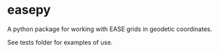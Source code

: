 # easepy
A python package for working with EASE grids in geodetic coordinates.

See tests folder for examples of use.
